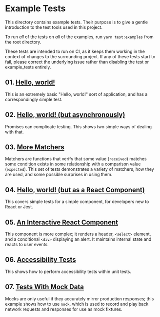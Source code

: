 # Example Tests

This directory contains example tests. Their purpose is to give a gentle introduction to the test tools used in this project.

To run _all_ of the tests on _all_ of the examples, run `yarn test:examples` from the root directory.

These tests are intended to run on CI, as it keeps them working in the context of changes to the surrounding project. If any of these tests start to fail, please correct the underlying issue rather than disabling the test or example_tests entirely. 

## 01. [Hello, world!](./01_hello_world/)

This is an extremely basic "Hello, world!" sort of application, and has a correspondingly simple test.

## 02. [Hello, world! (but asynchronously)](./02_hello_world_async/)

Promises can complicate testing. This shows two simple ways of dealing with that.

## 03. [More Matchers](./03_more_matchers/)

Matchers are functions that verify that some value (`received`) matches some condition exists in some relationship with a comparison value (`expected`). This set of tests demonstrates a variety of matchers, how they are used, and some possible surprises in using them.

## 04. [Hello, world! (but as a React Component)](./04_hello_world_react/)

This covers simple tests for a simple component, for developers new to React or Jest.

## 05. [An Interactive React Component](./05_interactive_components/)

This component is more complex; it renders a header, `<select>` element, and a conditional `<div>` displaying an alert. It maintains internal state and reacts to user events.

## 06. [Accessibility Tests](./06_accessibility_tests/)

This shows how to perform accessibility tests within unit tests.

## 07. [Tests With Mock Data](./07_tests_with_mock_data/)

Mocks are only useful if they accurately mirror production responses; this example shows how to use `nock`, which is used to record and play back network requests and responses for use as mock fixtures.
